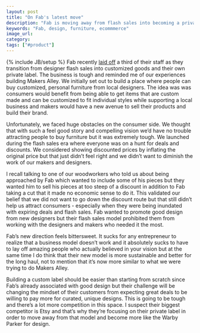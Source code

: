 ```yaml
---
layout: post
title: "On Fab's latest move"
description: "Fab is moving away from flash sales into becoming a private label. This reminded me of my experience building Makers Alley and what we learned."
keywords: "Fab, design, furniture, ecommmerce"
image_url:
category:
tags: ["#product"]
---
```

{% include JB/setup %}
Fab recently <a href="http://techcrunch.com/2014/05/21/fab-lays-off-one-third-of-staff-from-new-york-city-office/" target="_blank">laid off</a> a third of their staff as they transition from designer flash sales into customized goods and their own private label. The business is tough and reminded me of our experiences building Makers Alley. We initially set out to build a place where people can buy customized, personal furniture from local designers. The idea was was consumers would benefit from being able to get items that are custom made and can be customized to fit individual styles while supporting a local business and makers would have a new avenue to sell their products and build their brand.

Unfortunately, we faced huge obstacles on the consumer side. We thought that with such a feel good story and compelling vision we’d have no trouble attracting people to buy furniture but it was extremely tough. We launched during the flash sales era where everyone was on a hunt for deals and discounts. We considered showing discounted prices by inflating the original price but that just didn’t feel right and we didn’t want to diminish the work of our makers and designers.

I recall talking to one of our woodworkers who told us about being approached by Fab which wanted to include some of his pieces but they wanted him to sell his pieces at too steep of a discount in addition to Fab taking a cut that it made no economic sense to do it. This validated our belief that we did not want to go down the discount route but that still didn’t help us attract consumers - especially when they were being inundated with expiring deals and flash sales. Fab wanted to promote good design from new designers but their flash sales model prohibited them from working with the designers and makers who needed it the most.

Fab’s new direction feels bittersweet. It sucks for any entrepreneur to realize that a business model doesn’t work and it absolutely sucks to have to lay off amazing people who actually believed in your vision but at the same time I do think that their new model is more sustainable and better for the long haul, not to mention that it’s now more similar to what we were trying to do Makers Alley.

Building a custom label should be easier than starting from scratch since Fab’s already associated with good design but their challenge will be changing the mindset of their customers from expecting great deals to be willing to pay more for curated, unique designs. This is going to be tough and there’s a lot more competition in this space. I suspect their biggest competitor is Etsy and that’s why they’re focusing on their private label in order to move away from that model and become more like the Warby Parker for design.